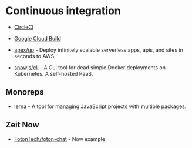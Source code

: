 # Continuous integration

- [CircleCI](https://circleci.com/)
- [Google Cloud Build](https://cloud.google.com/cloud-build/)

- [apex/up](https://github.com/apex/up/) - Deploy infinitely scalable serverless apps, apis, and sites in seconds to AWS

- [snowjs/cli](https://github.com/snowjs/cli/tree/secrets) - A CLI tool for dead simple Docker deployments on Kubernetes. A self-hosted PaaS.

## Monoreps

- [lerna](https://github.com/lerna/lerna) - A tool for managing JavaScript projects with multiple packages.

## Zeit Now

- [FotonTech/foton-chat](https://github.com/FotonTech/foton-chat) - Now example
